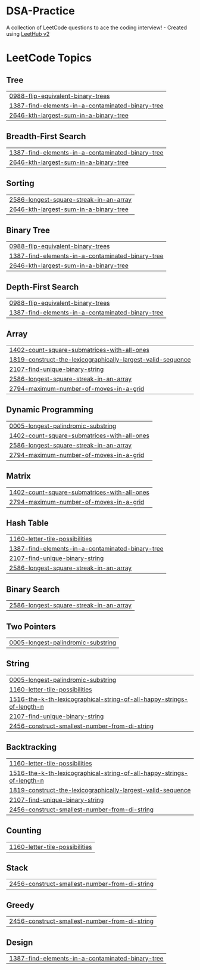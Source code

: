 # DSA-Practice
A collection of LeetCode questions to ace the coding interview! - Created using [LeetHub v2](https://github.com/arunbhardwaj/LeetHub-2.0)

<!---LeetCode Topics Start-->
# LeetCode Topics
## Tree
|  |
| ------- |
| [0988-flip-equivalent-binary-trees](https://github.com/ashishguleria04/DSA-Practice/tree/master/0988-flip-equivalent-binary-trees) |
| [1387-find-elements-in-a-contaminated-binary-tree](https://github.com/ashishguleria04/DSA-Practice/tree/master/1387-find-elements-in-a-contaminated-binary-tree) |
| [2646-kth-largest-sum-in-a-binary-tree](https://github.com/ashishguleria04/DSA-Practice/tree/master/2646-kth-largest-sum-in-a-binary-tree) |
## Breadth-First Search
|  |
| ------- |
| [1387-find-elements-in-a-contaminated-binary-tree](https://github.com/ashishguleria04/DSA-Practice/tree/master/1387-find-elements-in-a-contaminated-binary-tree) |
| [2646-kth-largest-sum-in-a-binary-tree](https://github.com/ashishguleria04/DSA-Practice/tree/master/2646-kth-largest-sum-in-a-binary-tree) |
## Sorting
|  |
| ------- |
| [2586-longest-square-streak-in-an-array](https://github.com/ashishguleria04/DSA-Practice/tree/master/2586-longest-square-streak-in-an-array) |
| [2646-kth-largest-sum-in-a-binary-tree](https://github.com/ashishguleria04/DSA-Practice/tree/master/2646-kth-largest-sum-in-a-binary-tree) |
## Binary Tree
|  |
| ------- |
| [0988-flip-equivalent-binary-trees](https://github.com/ashishguleria04/DSA-Practice/tree/master/0988-flip-equivalent-binary-trees) |
| [1387-find-elements-in-a-contaminated-binary-tree](https://github.com/ashishguleria04/DSA-Practice/tree/master/1387-find-elements-in-a-contaminated-binary-tree) |
| [2646-kth-largest-sum-in-a-binary-tree](https://github.com/ashishguleria04/DSA-Practice/tree/master/2646-kth-largest-sum-in-a-binary-tree) |
## Depth-First Search
|  |
| ------- |
| [0988-flip-equivalent-binary-trees](https://github.com/ashishguleria04/DSA-Practice/tree/master/0988-flip-equivalent-binary-trees) |
| [1387-find-elements-in-a-contaminated-binary-tree](https://github.com/ashishguleria04/DSA-Practice/tree/master/1387-find-elements-in-a-contaminated-binary-tree) |
## Array
|  |
| ------- |
| [1402-count-square-submatrices-with-all-ones](https://github.com/ashishguleria04/DSA-Practice/tree/master/1402-count-square-submatrices-with-all-ones) |
| [1819-construct-the-lexicographically-largest-valid-sequence](https://github.com/ashishguleria04/DSA-Practice/tree/master/1819-construct-the-lexicographically-largest-valid-sequence) |
| [2107-find-unique-binary-string](https://github.com/ashishguleria04/DSA-Practice/tree/master/2107-find-unique-binary-string) |
| [2586-longest-square-streak-in-an-array](https://github.com/ashishguleria04/DSA-Practice/tree/master/2586-longest-square-streak-in-an-array) |
| [2794-maximum-number-of-moves-in-a-grid](https://github.com/ashishguleria04/DSA-Practice/tree/master/2794-maximum-number-of-moves-in-a-grid) |
## Dynamic Programming
|  |
| ------- |
| [0005-longest-palindromic-substring](https://github.com/ashishguleria04/DSA-Practice/tree/master/0005-longest-palindromic-substring) |
| [1402-count-square-submatrices-with-all-ones](https://github.com/ashishguleria04/DSA-Practice/tree/master/1402-count-square-submatrices-with-all-ones) |
| [2586-longest-square-streak-in-an-array](https://github.com/ashishguleria04/DSA-Practice/tree/master/2586-longest-square-streak-in-an-array) |
| [2794-maximum-number-of-moves-in-a-grid](https://github.com/ashishguleria04/DSA-Practice/tree/master/2794-maximum-number-of-moves-in-a-grid) |
## Matrix
|  |
| ------- |
| [1402-count-square-submatrices-with-all-ones](https://github.com/ashishguleria04/DSA-Practice/tree/master/1402-count-square-submatrices-with-all-ones) |
| [2794-maximum-number-of-moves-in-a-grid](https://github.com/ashishguleria04/DSA-Practice/tree/master/2794-maximum-number-of-moves-in-a-grid) |
## Hash Table
|  |
| ------- |
| [1160-letter-tile-possibilities](https://github.com/ashishguleria04/DSA-Practice/tree/master/1160-letter-tile-possibilities) |
| [1387-find-elements-in-a-contaminated-binary-tree](https://github.com/ashishguleria04/DSA-Practice/tree/master/1387-find-elements-in-a-contaminated-binary-tree) |
| [2107-find-unique-binary-string](https://github.com/ashishguleria04/DSA-Practice/tree/master/2107-find-unique-binary-string) |
| [2586-longest-square-streak-in-an-array](https://github.com/ashishguleria04/DSA-Practice/tree/master/2586-longest-square-streak-in-an-array) |
## Binary Search
|  |
| ------- |
| [2586-longest-square-streak-in-an-array](https://github.com/ashishguleria04/DSA-Practice/tree/master/2586-longest-square-streak-in-an-array) |
## Two Pointers
|  |
| ------- |
| [0005-longest-palindromic-substring](https://github.com/ashishguleria04/DSA-Practice/tree/master/0005-longest-palindromic-substring) |
## String
|  |
| ------- |
| [0005-longest-palindromic-substring](https://github.com/ashishguleria04/DSA-Practice/tree/master/0005-longest-palindromic-substring) |
| [1160-letter-tile-possibilities](https://github.com/ashishguleria04/DSA-Practice/tree/master/1160-letter-tile-possibilities) |
| [1516-the-k-th-lexicographical-string-of-all-happy-strings-of-length-n](https://github.com/ashishguleria04/DSA-Practice/tree/master/1516-the-k-th-lexicographical-string-of-all-happy-strings-of-length-n) |
| [2107-find-unique-binary-string](https://github.com/ashishguleria04/DSA-Practice/tree/master/2107-find-unique-binary-string) |
| [2456-construct-smallest-number-from-di-string](https://github.com/ashishguleria04/DSA-Practice/tree/master/2456-construct-smallest-number-from-di-string) |
## Backtracking
|  |
| ------- |
| [1160-letter-tile-possibilities](https://github.com/ashishguleria04/DSA-Practice/tree/master/1160-letter-tile-possibilities) |
| [1516-the-k-th-lexicographical-string-of-all-happy-strings-of-length-n](https://github.com/ashishguleria04/DSA-Practice/tree/master/1516-the-k-th-lexicographical-string-of-all-happy-strings-of-length-n) |
| [1819-construct-the-lexicographically-largest-valid-sequence](https://github.com/ashishguleria04/DSA-Practice/tree/master/1819-construct-the-lexicographically-largest-valid-sequence) |
| [2107-find-unique-binary-string](https://github.com/ashishguleria04/DSA-Practice/tree/master/2107-find-unique-binary-string) |
| [2456-construct-smallest-number-from-di-string](https://github.com/ashishguleria04/DSA-Practice/tree/master/2456-construct-smallest-number-from-di-string) |
## Counting
|  |
| ------- |
| [1160-letter-tile-possibilities](https://github.com/ashishguleria04/DSA-Practice/tree/master/1160-letter-tile-possibilities) |
## Stack
|  |
| ------- |
| [2456-construct-smallest-number-from-di-string](https://github.com/ashishguleria04/DSA-Practice/tree/master/2456-construct-smallest-number-from-di-string) |
## Greedy
|  |
| ------- |
| [2456-construct-smallest-number-from-di-string](https://github.com/ashishguleria04/DSA-Practice/tree/master/2456-construct-smallest-number-from-di-string) |
## Design
|  |
| ------- |
| [1387-find-elements-in-a-contaminated-binary-tree](https://github.com/ashishguleria04/DSA-Practice/tree/master/1387-find-elements-in-a-contaminated-binary-tree) |
<!---LeetCode Topics End-->